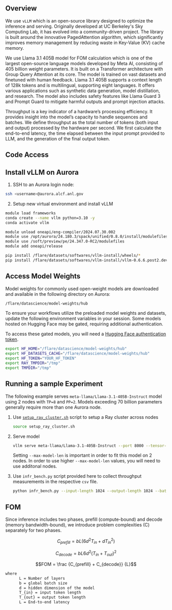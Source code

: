 ## Overview 


We use `vLLM` which is an open-source library designed to optimize the inference and serving. Originally developed at UC Berkeley's Sky Computing Lab, it has evolved into a community-driven project. The library is built around the innovative PagedAttention algorithm, which significantly improves memory management by reducing waste in Key-Value (KV) cache memory.

We use Llama 3.1 405B model for FOM calculation which is one of the largest open-source language models developed by Meta AI, consisting of 405 billion weight parameters. It is built on a Transformer architecture with Group Query Attention at its core. The model is trained on vast datasets and finetuned with human feedback. Llama 3.1 405B supports a context length of 128k tokens and is multilingual, supporting eight languages. It offers various applications such as synthetic data generation, model distillation, and research. The model also includes safety features like Llama Guard 3 and Prompt Guard to mitigate harmful outputs and prompt injection attacks.

Throughput is a key indicator of a hardware’s processing efficiency. It provides insight into the model’s capacity to handle sequences and batches. We define throughput as the total number of tokens (both input and output) processed by the hardware per second. We first calculate the end-to-end latency, the time elapsed between the input prompt provided to LLM, and the generation of the final output token.

## Code Access


## Install vLLM on Aurora

1. SSH to an Aurora login node:
```bash linenums="1"
ssh <username>@aurora.alcf.anl.gov
```

2. Setup new virtual environment and install vLLM

```bash linenums="1" title="Install vLLM using pre-built wheels"
module load frameworks
conda create --name vllm python=3.10 -y
conda activate vllm

module unload oneapi/eng-compiler/2024.07.30.002
module use /opt/aurora/24.180.3/spack/unified/0.8.0/install/modulefiles/oneapi/2024.07.30.002
module use /soft/preview/pe/24.347.0-RC2/modulefiles
module add oneapi/release

pip install /flare/datasets/softwares/vllm-install/wheels/*
pip install /flare/datasets/softwares/vllm-install/vllm-0.6.6.post2.dev28+g5dbf8545.d20250129.xpu-py3-none-any.whl
```

## Access Model Weights

Model weights for commonly used open-weight models are downloaded and available in the following directory on Aurora:
```bash linenums="1"
/flare/datascience/model-weights/hub
```

To ensure your workflows utilize the preloaded model weights and datasets, update the following environment variables in your session. Some models hosted on Hugging Face may be gated, requiring additional authentication. 

To access these gated models, you will need a [Hugging Face authentication token](https://huggingface.co/docs/hub/en/security-tokens).
```bash linenums="1"
export HF_HOME="/flare/datascience/model-weights/hub"
export HF_DATASETS_CACHE="/flare/datascience/model-weights/hub"
export HF_TOKEN="YOUR_HF_TOKEN"
export RAY_TMPDIR="/tmp"
export TMPDIR="/tmp"
```

## Running a sample Experiment 

The following example serves `meta-llama/Llama-3.1-405B-Instruct` model using 2 nodes with `TP=8` and `PP=2`. Models exceeding 70 billion parameters generally require more than one Aurora node.

1. Use [`setup_ray_cluster.sh`](./setup_ray_cluster.sh) script to setup a Ray cluster across nodes
    ```bash
    source setup_ray_cluster.sh
    ```

2. Serve model

    ```bash linenums="1"
    vllm serve meta-llama/Llama-3.1-405B-Instruct --port 8000 --tensor-parallel-size 8 --pipeline-parallel-size 2 --device xpu --dtype float16 --trust-remote-code --max-model-len 4096
    ```
    Setting `--max-model-len` is important in order to fit this model on 2 nodes. In order to use higher `--max-model-len` values, you will need to use additonal nodes. 

3. Use `infr_bench.py` script provided here to collect throughput measurements in the respective `csv` file. 

    ```bash
    python infr_bench.py --input-length 1024 --output-length 1024 --batch-size 1
    ```

## FOM 
Since inference includes two phases, prefill (compute-bound) and decode (memory bandwidth-bound), we introduce problem complexities (C) separately for two phases.

```math
C_{prefill} = { b L (6d^2 T_{in} + d T_{in}^2)}
```

```math
C_{decode} = { b L6d^2 (T_{in} + T_{out})^2  }
```

```math 
FOM = \frac {C_{prefill} + C_{decode}} {L}
```

```bash
where 
      L = Number of layers
      b = global batch size
      d = hidden dimension of the model
      T_{in} = input token length
      T_{out} = output token length
      L = End-to-end latency 
```

<!--
1. `FOM1` : Collect throughput with large `input-length` and moderate `output-length` (pre-fill compute intensive)
2. `FOM2` : Colelct throughput with moderate `input-length` and large `output-length` (decode memory intensive)
3. `FOM3` : Collect throughput with moderate `input-length`, `output-length` but large `max-model-len` (need mulltiple nodes i/o intensive)

```python 
FOM = FOM1 + FOM2 + FOM3
```


## FOM for Aurora

-->


